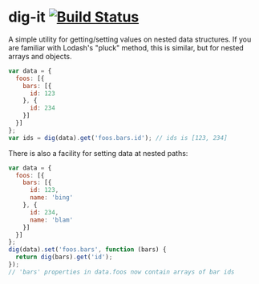# dig-it [![Build Status](https://travis-ci.org/squirkle/dig-it.svg?branch=master)](https://travis-ci.org/squirkle/dig-it)

A simple utility for getting/setting values on nested data structures.  If you are familiar with Lodash's "pluck" method, this is similar, but for nested arrays and objects.

```javascript
var data = {
  foos: [{
    bars: [{
      id: 123
    }, {
      id: 234
    }]
  }]
};
var ids = dig(data).get('foos.bars.id'); // ids is [123, 234]
```

There is also a facility for setting data at nested paths:
```javascript
var data = {
  foos: [{
    bars: [{
      id: 123,
      name: 'bing'
    }, {
      id: 234,
      name: 'blam'
    }]
  }]
};
dig(data).set('foos.bars', function (bars) {
  return dig(bars).get('id');
});
// 'bars' properties in data.foos now contain arrays of bar ids
```

